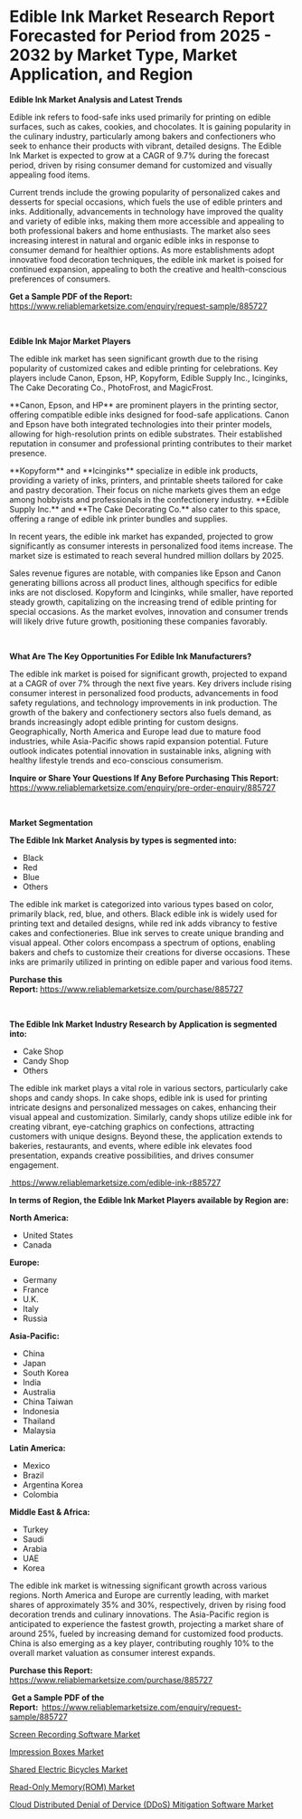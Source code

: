<p><h1>Edible Ink Market Research Report Forecasted for Period from 2025 -  2032 by Market Type, Market Application, and Region</h1></p><p><strong>Edible Ink Market Analysis and Latest Trends</strong></p>
<p><p>Edible ink refers to food-safe inks used primarily for printing on edible surfaces, such as cakes, cookies, and chocolates. It is gaining popularity in the culinary industry, particularly among bakers and confectioners who seek to enhance their products with vibrant, detailed designs. The Edible Ink Market is expected to grow at a CAGR of 9.7% during the forecast period, driven by rising consumer demand for customized and visually appealing food items.</p><p>Current trends include the growing popularity of personalized cakes and desserts for special occasions, which fuels the use of edible printers and inks. Additionally, advancements in technology have improved the quality and variety of edible inks, making them more accessible and appealing to both professional bakers and home enthusiasts. The market also sees increasing interest in natural and organic edible inks in response to consumer demand for healthier options. As more establishments adopt innovative food decoration techniques, the edible ink market is poised for continued expansion, appealing to both the creative and health-conscious preferences of consumers.</p></p>
<p><strong>Get a Sample PDF of the Report:&nbsp;</strong> <a href="https://www.reliablemarketsize.com/enquiry/request-sample/885727?utm_campaign=1898&utm_medium=2&utm_source=Github&utm_content=ia&utm_term=30012025&utm_id=edible-ink">https://www.reliablemarketsize.com/enquiry/request-sample/885727</a></p>
<p>&nbsp;</p>
<p><strong>Edible Ink Major Market Players</strong></p>
<p><p>The edible ink market has seen significant growth due to the rising popularity of customized cakes and edible printing for celebrations. Key players include Canon, Epson, HP, Kopyform, Edible Supply Inc., Icinginks, The Cake Decorating Co., PhotoFrost, and MagicFrost.</p><p>**Canon, Epson, and HP** are prominent players in the printing sector, offering compatible edible inks designed for food-safe applications. Canon and Epson have both integrated technologies into their printer models, allowing for high-resolution prints on edible substrates. Their established reputation in consumer and professional printing contributes to their market presence.</p><p>**Kopyform** and **Icinginks** specialize in edible ink products, providing a variety of inks, printers, and printable sheets tailored for cake and pastry decoration. Their focus on niche markets gives them an edge among hobbyists and professionals in the confectionery industry. **Edible Supply Inc.** and **The Cake Decorating Co.** also cater to this space, offering a range of edible ink printer bundles and supplies.</p><p>In recent years, the edible ink market has expanded, projected to grow significantly as consumer interests in personalized food items increase. The market size is estimated to reach several hundred million dollars by 2025. </p><p>Sales revenue figures are notable, with companies like Epson and Canon generating billions across all product lines, although specifics for edible inks are not disclosed. Kopyform and Icinginks, while smaller, have reported steady growth, capitalizing on the increasing trend of edible printing for special occasions. As the market evolves, innovation and consumer trends will likely drive future growth, positioning these companies favorably.</p></p>
<p>&nbsp;</p>
<p><strong>What Are The Key Opportunities For Edible Ink Manufacturers?</strong></p>
<p><p>The edible ink market is poised for significant growth, projected to expand at a CAGR of over 7% through the next five years. Key drivers include rising consumer interest in personalized food products, advancements in food safety regulations, and technology improvements in ink production. The growth of the bakery and confectionery sectors also fuels demand, as brands increasingly adopt edible printing for custom designs. Geographically, North America and Europe lead due to mature food industries, while Asia-Pacific shows rapid expansion potential. Future outlook indicates potential innovation in sustainable inks, aligning with healthy lifestyle trends and eco-conscious consumerism.</p></p>
<p><strong>Inquire or Share Your Questions If Any Before Purchasing This Report:</strong> <a href="https://www.reliablemarketsize.com/enquiry/pre-order-enquiry/885727?utm_campaign=1898&utm_medium=2&utm_source=Github&utm_content=ia&utm_term=30012025&utm_id=edible-ink">https://www.reliablemarketsize.com/enquiry/pre-order-enquiry/885727</a></p>
<p>&nbsp;</p>
<p><strong>Market Segmentation</strong></p>
<p><strong>The Edible Ink Market Analysis by types is segmented into:</strong></p>
<p><ul><li>Black</li><li>Red</li><li>Blue</li><li>Others</li></ul></p>
<p><p>The edible ink market is categorized into various types based on color, primarily black, red, blue, and others. Black edible ink is widely used for printing text and detailed designs, while red ink adds vibrancy to festive cakes and confectioneries. Blue ink serves to create unique branding and visual appeal. Other colors encompass a spectrum of options, enabling bakers and chefs to customize their creations for diverse occasions. These inks are primarily utilized in printing on edible paper and various food items.</p></p>
<p><strong>Purchase this Report:&nbsp;</strong><a href="https://www.reliablemarketsize.com/purchase/885727?utm_campaign=1898&utm_medium=2&utm_source=Github&utm_content=ia&utm_term=30012025&utm_id=edible-ink">https://www.reliablemarketsize.com/purchase/885727</a></p>
<p>&nbsp;</p>
<p><strong>The Edible Ink Market Industry Research by Application is segmented into:</strong></p>
<p><ul><li>Cake Shop</li><li>Candy Shop</li><li>Others</li></ul></p>
<p><p>The edible ink market plays a vital role in various sectors, particularly cake shops and candy shops. In cake shops, edible ink is used for printing intricate designs and personalized messages on cakes, enhancing their visual appeal and customization. Similarly, candy shops utilize edible ink for creating vibrant, eye-catching graphics on confections, attracting customers with unique designs. Beyond these, the application extends to bakeries, restaurants, and events, where edible ink elevates food presentation, expands creative possibilities, and drives consumer engagement.</p></p>
<p><a href="https://www.reliablemarketsize.com/edible-ink-r885727?utm_campaign=1898&utm_medium=2&utm_source=Github&utm_content=ia&utm_term=30012025&utm_id=edible-ink">&nbsp;https://www.reliablemarketsize.com/edible-ink-r885727</a></p>
<p><strong>In terms of Region, the Edible Ink Market Players available by Region are:</strong></p>
<p>
    <p> <strong> North America: </strong>
        <ul>
            <li>United States</li>
            <li>Canada</li>
        </ul>
        </p> 
    <p> <strong> Europe: </strong>
        <ul>
            <li>Germany</li>
            <li>France</li>
            <li>U.K.</li>
            <li>Italy</li>
            <li>Russia</li>
        </ul>
        </p> 
    <p> <strong> Asia-Pacific: </strong>
        <ul>
            <li>China</li>
            <li>Japan</li>
            <li>South Korea</li>
            <li>India</li>
            <li>Australia</li>
            <li>China Taiwan</li>
            <li>Indonesia</li>
            <li>Thailand</li>
            <li>Malaysia</li>
        </ul>
        </p> 
    <p> <strong> Latin America: </strong>
        <ul>
            <li>Mexico</li>
            <li>Brazil</li>
            <li>Argentina Korea</li>
            <li>Colombia</li>
        </ul>
        </p> 
    <p> <strong> Middle East & Africa: </strong>
        <ul>
            <li>Turkey</li>
            <li>Saudi</li>
            <li>Arabia</li>
            <li>UAE</li>
            <li>Korea</li>
        </ul>
    </p>
    </p>
<p><p>The edible ink market is witnessing significant growth across various regions. North America and Europe are currently leading, with market shares of approximately 35% and 30%, respectively, driven by rising food decoration trends and culinary innovations. The Asia-Pacific region is anticipated to experience the fastest growth, projecting a market share of around 25%, fueled by increasing demand for customized food products. China is also emerging as a key player, contributing roughly 10% to the overall market valuation as consumer interest expands.</p></p>
<p><strong>Purchase this Report: </strong><a href="https://www.reliablemarketsize.com/purchase/885727?utm_campaign=1898&utm_medium=2&utm_source=Github&utm_content=ia&utm_term=30012025&utm_id=edible-ink">https://www.reliablemarketsize.com/purchase/885727</a></p>
<p>&nbsp;<strong>Get a Sample PDF of the Report:&nbsp;&nbsp;</strong><a href="https://www.reliablemarketsize.com/enquiry/request-sample/885727?utm_campaign=1898&utm_medium=2&utm_source=Github&utm_content=ia&utm_term=30012025&utm_id=edible-ink">https://www.reliablemarketsize.com/enquiry/request-sample/885727</a></p>
<p><strong></strong></p>
<p><p><a href="https://www.linkedin.com/pulse/screen-recording-software-market-size-growing-cagr-101-jkcjc?utm_campaign=1898&utm_medium=2&utm_source=Github&utm_content=ia&utm_term=30012025&utm_id=edible-ink">Screen Recording Software Market</a></p><p><a href="https://www.linkedin.com/pulse/market-challenges-sales-volume-forecast-research-impression-m9doe?utm_campaign=1898&utm_medium=2&utm_source=Github&utm_content=ia&utm_term=30012025&utm_id=edible-ink">Impression Boxes Market</a></p><p><a href="https://www.linkedin.com/pulse/examining-market-forces-influencing-shared-electric-bicycles-00q5c?utm_campaign=1898&utm_medium=2&utm_source=Github&utm_content=ia&utm_term=30012025&utm_id=edible-ink">Shared Electric Bicycles Market</a></p><p><a href="https://www.linkedin.com/pulse/read-only-memoryrom-market-report-historical-trends-future-2mi7e?utm_campaign=1898&utm_medium=2&utm_source=Github&utm_content=ia&utm_term=30012025&utm_id=edible-ink">Read-Only Memory(ROM) Market</a></p><p><a href="https://www.linkedin.com/pulse/cloud-distributed-denial-dervice-ddos-mitigation-software-pu0ie?utm_campaign=1898&utm_medium=2&utm_source=Github&utm_content=ia&utm_term=30012025&utm_id=edible-ink">Cloud Distributed Denial of Dervice (DDoS) Mitigation Software Market</a></p></p>